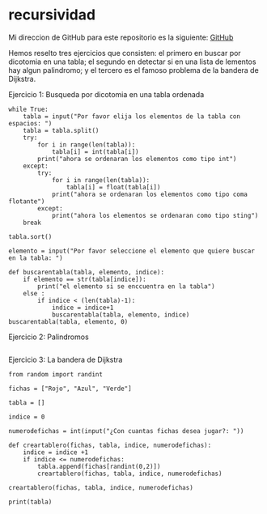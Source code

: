 # recursividad

Mi direccion de GitHub para este repositorio es la siguiente: [GitHub]()


Hemos reselto tres ejercicios que consisten: el primero en buscar por dicotomia en una tabla; el segundo en detectar si en una lista de lementos hay algun palindromo; y el tercero es el famoso problema de la bandera de Dijkstra.

Ejercicio 1: Busqueda por dicotomia en una tabla ordenada

```
while True:
    tabla = input("Por favor elija los elementos de la tabla con espacios: ")
    tabla = tabla.split()
    try: 
        for i in range(len(tabla)):
            tabla[i] = int(tabla[i])
        print("ahora se ordenaran los elementos como tipo int")
    except: 
        try: 
            for i in range(len(tabla)):
                tabla[i] = float(tabla[i])
            print("ahora se ordenaran los elementos como tipo coma flotante")
        except:
            print("ahora los elementos se ordenaran como tipo sting")
    break

tabla.sort()

elemento = input("Por favor seleccione el elemento que quiere buscar en la tabla: ")

def buscarentabla(tabla, elemento, indice): 
    if elemento == str(tabla[indice]):
        print("el elemento si se enccuentra en la tabla")
    else :
        if indice < (len(tabla)-1):
            indice = indice+1
            buscarentabla(tabla, elemento, indice)
buscarentabla(tabla, elemento, 0)
```

Ejercicio 2: Palindromos

```

```

Ejercicio 3: La bandera de Dijkstra

```
from random import randint

fichas = ["Rojo", "Azul", "Verde"]

tabla = []

indice = 0

numerodefichas = int(input("¿Con cuantas fichas desea jugar?: "))

def creartablero(fichas, tabla, indice, numerodefichas):
    indice = indice +1
    if indice <= numerodefichas:
        tabla.append(fichas[randint(0,2)])
        creartablero(fichas, tabla, indice, numerodefichas)

creartablero(fichas, tabla, indice, numerodefichas)

print(tabla)
```
